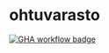 # ohtuvarasto

[![GHA workflow badge](https://github.com/ronjass/ohtuvarasto/workflows/CI/badge.svg)](https://github.com/ronjass/ohtuvarasto/actions)

